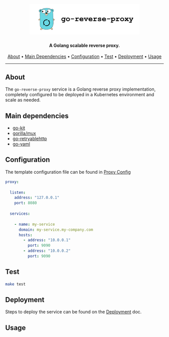 <h1 align="center">
  <br>
  <img width="350" src="docs/logo.png" alt="ArminC AutoExec">
</h1>

<h4 align="center">A Golang scalable reverse proxy.</h4>

<p align="center">
  <a href="#about">About</a> •
  <a href="#main-dependencies">Main Dependencies</a> •
  <a href="#configuration">Configuration</a> •
  <a href="#test">Test</a> •
  <a href="#deployment">Deployment</a> •
  <a href="#usage">Usage</a>
</p>

---

## About

The `go-reverse-proxy` service is a Golang reverse proxy implementation, completely configured to be deployed in a Kubernetes environment and scale as needed.

## Main dependencies
- [go-kit](https://github.com/go-kit/kit)
- [gorilla/mux](https://github.com/gorilla/mux)
- [go-retryablehttp](https://github.com/hashicorp/go-retryablehttp)
- [go-yaml](https://github.com/go-yaml/yaml)


## Configuration

The template configuration file can be found in [Proxy Config](proxy-configs/proxyConfig.yaml)

```yaml
proxy:

  listen:
    address: "127.0.0.1"
    port: 8080

  services:

    - name: my-service
      domain: my-service.my-company.com
      hosts:
        - address: "10.0.0.1"
          port: 9090
        - address: "10.0.0.2"
          port: 9090
```

## Test
```sh
make test
```

## Deployment

Steps to deploy the service can be found on the [Deployment](docs/deployment.md) doc.


## Usage

